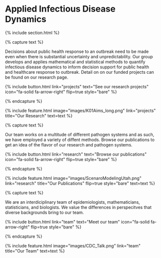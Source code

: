 ---
---

# Applied Infectious Disease Dynamics

{% include section.html %}

{% capture text %}

Decisions about public health response to an outbreak need to be made even when there is substantial uncertainty and unpredictability. Our group develops and applies mathematical and statistical methods to quantify infectious disease dynamics to inform decision support for public health and healthcare response to outbreak. Detail on on our funded projects can be found on our research page. 

{%
  include button.html
  link="projects"
  text="See our research projects"
  icon="fa-solid fa-arrow-right"
  flip=true
  style="bare"
%}

{% endcapture %}

{%
  include feature.html
  image="images/K01Aims_long.png"
  link="projects"
  title="Our Research"
  text=text
%}

{% capture text %}

Our team works on a multitude of different pathogen systems and as such, we have employed a variety of diffent methods. Browse our publications to get an idea of the flavor of our research and pathogen systems.

{%
  include button.html
  link="research"
  text="Browse our publications"
  icon="fa-solid fa-arrow-right"
  flip=true
  style="bare"
%}

{% endcapture %}

{%
  include feature.html
  image="images/ScenaroModelingUtah.png"
  link="research"
  title="Our Publications"
  flip=true
  style="bare"
  text=text
%}

{% capture text %}

We are an interdiciplinary team of epidemiologists, mathematicians, statisticians, and biologists. We value the differences in perspecitves that diverse backgrounds bring to our team. 

{%
  include button.html
  link="team"
  text="Meet our team"
  icon="fa-solid fa-arrow-right"
  flip=true
  style="bare"
%}

{% endcapture %}

{%
  include feature.html
  image="images/CDC_Talk.png"
  link="team"
  title="Our Team"
  text=text
%}
